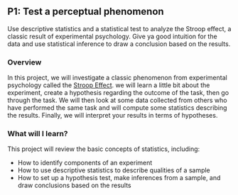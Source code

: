 ## P1: Test a perceptual phenomenon

Use descriptive statistics and a statistical test to analyze the Stroop effect, a classic result of experimental psychology. Give ya good intuition for the data and use statistical inference to draw a conclusion based on the results.

### Overview

In this project, we will investigate a classic phenomenon from experimental psychology called the [Stroop Effect](https://en.wikipedia.org/wiki/Stroop_effect). we will learn a little bit about the experiment, create a hypothesis regarding the outcome of the task, then go through the task. We will then look at some data collected from others who have performed the same task and will compute some statistics describing the results. Finally, we will interpret your results in terms of hypotheses.

### What will I learn?

This project will review the basic concepts of statistics, including:
* How to identify components of an experiment
* How to use descriptive statistics to describe qualities of a sample
* How to set up a hypothesis test, make inferences from a sample, and draw conclusions based on the results